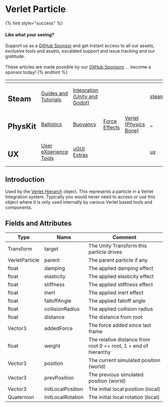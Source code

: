 # Verlet Particle

{% hint style="success" %}
#### Like what your seeing?

Support us as a [GitHub Sponsor](../../../) and get instant access to all our assets, exclusive tools and assets, escalated support and issue tracking and our gratitude.\
\
These articles are made possible by our [GitHub Sponsors](../../../) ... become a sponsor today!
{% endhint %}

<table data-view="cards"><thead><tr><th></th><th></th><th></th><th></th><th></th><th data-hidden data-card-target data-type="content-ref"></th><th data-hidden data-card-cover data-type="files"></th></tr></thead><tbody><tr><td><h2>Steam</h2></td><td><a href="../../../company/concepts/steam/">Guides and Tutorials</a></td><td><a href="../../steamworks/">Integration (Unity and Godot)</a></td><td></td><td></td><td><a href="../../../company/concepts/steam/">steam</a></td><td><a href="../../../.gitbook/assets/Steamworks Card.png">Steamworks Card.png</a></td></tr><tr><td><h2>PhysKit</h2></td><td><a href="../learning/sample-scenes/1-ballistic-basics.md">Ballistics</a></td><td><a href="../learning/sample-scenes/1-buoyancy-example.md">Buoyancy</a></td><td><a href="../learning/sample-scenes/1-force-effect-fields.md">Force Effects</a></td><td><a href="../learning/sample-scenes/2-verlet-spring-skinned-mesh.md">Verlet (Physics Bone)</a></td><td><a href="../">..</a></td><td><a href="../../../.gitbook/assets/PhysKit Card.png">PhysKit Card.png</a></td></tr><tr><td><h2>UX</h2></td><td><a href="../../ux/learning/core-concepts/">User eXperience Tools</a></td><td><a href="../../ux/learning/ugui-extras/">uGUI Extras</a></td><td></td><td></td><td><a href="../../ux/">ux</a></td><td><a href="../../../.gitbook/assets/Splash Screen (1).png">Splash Screen (1).png</a></td></tr></tbody></table>

## Introduction

Used by the [Verlet Hierarch](verlet-hierarchy.md) object. This represents a particle in a Verlet Integration system. Typically you would never need to access or use this object where it is only used internally by various Verlet based tools and components.

## Fields and Attributes

| Type           | Name              | Comment                                                         |
| -------------- | ----------------- | --------------------------------------------------------------- |
| Transform      | target            | The Unity Transform this particle drives                        |
| VerletParticle | parent            | The parent particle if any                                      |
| float          | damping           | The applied damping effect                                      |
| float          | elasticity        | The applied elasticity effect                                   |
| float          | stiffness         | The applied stiffness effect                                    |
| float          | inert             | The applied inert effect                                        |
| float          | falloffAngle      | The applied falloff angle                                       |
| float          | collisionRadius   | The applied collision radius                                    |
| float          | distance          | The distance from root                                          |
| Vector3        | addedForce        | The force added since last frame                                |
| float          | weight            | The relative distance from root 0 == root, 1 = end of hierarchy |
| Vector3        | position          | The current simulated position (world)                          |
| Vector3        | prevPosition      | The previous simulated position (world)                         |
| Vector3        | initLocalPosition | The initial local position (local)                              |
| Quaternion     | initLocalRotation | The initial local rotation (local)                              |


